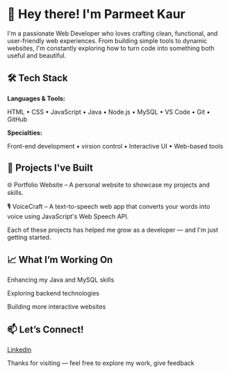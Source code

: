 # 👋 Hey there! I'm Parmeet Kaur

I'm a passionate Web Developer who loves crafting clean, functional, and user-friendly web experiences. From building simple tools to dynamic websites, I'm constantly exploring how to turn code into something both useful and beautiful.

## 🛠️ Tech Stack

**Languages & Tools:**

HTML • CSS • JavaScript • Java • Node.js • MySQL
• VS Code • Git • GitHub

**Specialties:**

Front-end development • virsion control • Interactive UI • Web-based tools

## 🚀 Projects I've Built

🌐 Portfolio Website – A personal website to showcase my projects and skills.

🎙️ VoiceCraft – A text-to-speech web app that converts your words into voice using JavaScript's Web Speech API.

Each of these projects has helped me grow as a developer — and I'm just getting started.

## 📈 What I’m Working On

Enhancing my Java and MySQL skills

Exploring backend technologies

Building more interactive websites

## 📫 Let’s Connect!

[Linkedin](http://linkedin.com/in/parmeet-kaur-in)

Thanks for visiting — feel free to explore my work, give feedback
